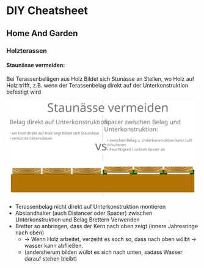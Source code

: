 # DIY Cheatsheet

## Home And Garden

### Holzterassen

#### **Staunässe vermeiden:**

Bei Terassenbelägen aus Holz Bildet sich Stunässe an Stellen, wo Holz auf Holz trifft, z.B. wenn der Terassenbelag direkt auf der Unterkonstruktion befestigt wird

![Terasse](./images/Terassenbau/Terasse.svg)

* Terassenbelag nicht direkt auf Unterkonstruktion montieren
* Abstandhalter (auch Distancer oder Spacer) zwischen Unterkonstruktion und Belag Brettern Verwenden
* Bretter so anbringen, dass der Kern nach oben zeigt (innere Jahresringe nach oben)
  * &rarr; Wenn Holz arbeitet, verzeiht es soch so, dass nach oben wölbt &rarr; wasser kann abfließen.
  * (andersherum bilden wülbt es sich nach unten, sadass Wasser darauf stehen bleibt) 